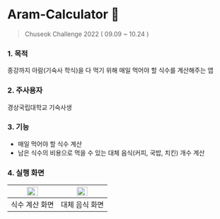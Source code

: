 # Aram-Calculator 📆
> Chuseok Challenge 2022 ( 09.09 ~ 10.24 )
### 1. 목적
종강까지 아람(기숙사 학식)을 다 먹기 위해 매일 먹어야 할 식수를 계산해주는 앱
### 2. 주사용자
경상국립대학교 기숙사생
### 3. 기능
- 매일 먹어야 할 식수 계산
- 남은 식수의 비용으로 먹을 수 있는 대체 음식(커피, 국밥, 치킨) 개수 계산
### 4. 실행 화면
|<img src="https://user-images.githubusercontent.com/82339184/197775128-bd39f05e-bc8c-4f29-b685-5bc30ca93c84.png" width="50%">|<img src="https://user-images.githubusercontent.com/82339184/197775144-dce31ba5-0635-487d-9746-73c9ef0c990c.png" width="50%">|
|:-:|:-:|
|식수 계산 화면|대체 음식 화면|
